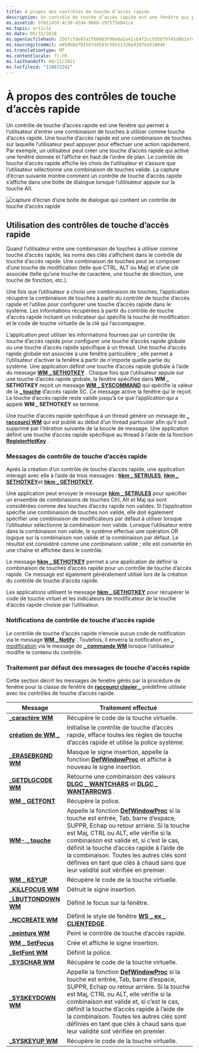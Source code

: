```yaml
---
title: À propos des contrôles de touche d’accès rapide
description: Un contrôle de touche d’accès rapide est une fenêtre qui permet à l’utilisateur d’entrer une combinaison de touches à utiliser comme touche d’accès rapide.
ms.assetid: 5f011459-4c30-45d4-9668-19f575b041ce
ms.topic: article
ms.date: 05/31/2018
ms.openlocfilehash: 256fcfde87a1fb6603f90e8a2a41cb4f2cc9356f9f45d861efdc6836aa5344fc
ms.sourcegitcommit: e858bbe701567d4583c50a11326e42d7ea51804b
ms.translationtype: MT
ms.contentlocale: fr-FR
ms.lasthandoff: 08/11/2021
ms.locfileid: "118672241"
---
```

# <a name="about-hot-key-controls"></a>À propos des contrôles de touche d’accès rapide

Un contrôle de touche d’accès rapide est une fenêtre qui permet à l’utilisateur d’entrer une combinaison de touches à utiliser comme touche d’accès rapide. Une touche d’accès rapide est une combinaison de touches sur laquelle l’utilisateur peut appuyer pour effectuer une action rapidement. Par exemple, un utilisateur peut créer une touche d’accès rapide qui active une fenêtre donnée et l’affiche en haut de l’ordre de plan. Le contrôle de touche d’accès rapide affiche les choix de l’utilisateur et s’assure que l’utilisateur sélectionne une combinaison de touches valide. La capture d’écran suivante montre comment un contrôle de touche d’accès rapide s’affiche dans une boîte de dialogue lorsque l’utilisateur appuie sur la touche Alt.

![capture d’écran d’une boîte de dialogue qui contient un contrôle de touche d’accès rapide](images/hotkey.png)

## <a name="using-hot-key-controls"></a>Utilisation des contrôles de touche d’accès rapide

Quand l’utilisateur entre une combinaison de touches à utiliser comme touche d’accès rapide, les noms des clés s’affichent dans le contrôle de touche d’accès rapide. Une combinaison de touches peut se composer d’une touche de modification (telle que CTRL, ALT ou Maj) et d’une clé associée (telle qu’une touche de caractère, une touche de direction, une touche de fonction, etc.).

Une fois que l’utilisateur a choisi une combinaison de touches, l’application récupère la combinaison de touches à partir du contrôle de touche d’accès rapide et l’utilise pour configurer une touche d’accès rapide dans le système. Les informations récupérées à partir du contrôle de touche d’accès rapide incluent un indicateur qui spécifie la touche de modification et le code de touche virtuelle de la clé qui l’accompagne.

L’application peut utiliser les informations fournies par un contrôle de touche d’accès rapide pour configurer une touche d’accès rapide globale ou une touche d’accès rapide spécifique à un thread. Une touche d’accès rapide globale est associée à une fenêtre particulière ; elle permet à l’utilisateur d’activer la fenêtre à partir de n’importe quelle partie du système. Une application définit une touche d’accès rapide globale à l’aide du message [**WM \_ SETHOTKEY**](/windows/desktop/inputdev/wm-sethotkey) . Chaque fois que l’utilisateur appuie sur une touche d’accès rapide globale, la fenêtre spécifiée dans **WM \_ SETHOTKEY** reçoit un message [**WM \_ SYSCOMMAND**](/windows/desktop/menurc/wm-syscommand) qui spécifie la valeur de la [**\_ touche**](/windows/desktop/inputdev/wm-sethotkey) d’accès rapide SC. Ce message active la fenêtre qui le reçoit. La touche d’accès rapide reste valide jusqu’à ce que l’application qui a appelé **WM \_ SETHOTKEY** se termine.

Une touche d’accès rapide spécifique à un thread génère un message de [**\_ raccourci WM**](/windows/desktop/inputdev/wm-hotkey) qui est publié au début d’un thread particulier afin qu’il soit supprimé par l’itération suivante de la boucle de message. Une application définit une touche d’accès rapide spécifique au thread à l’aide de la fonction [**RegisterHotKey**](/windows/desktop/api/winuser/nf-winuser-registerhotkey) .

### <a name="hot-key-control-messages"></a>Messages de contrôle de touche d’accès rapide

Après la création d’un contrôle de touche d’accès rapide, une application interagit avec elle à l’aide de trois messages : [**hkm \_ SETRULES**](hkm-setrules.md), [**hkm \_ SETHOTKEY**](hkm-sethotkey.md)et [**hkm \_ GETHOTKEY**](hkm-gethotkey.md).

Une application peut envoyer le message [**hkm \_ SETRULES**](hkm-setrules.md) pour spécifier un ensemble de combinaisons de touches Ctrl, Alt et Maj qui sont considérées comme des touches d’accès rapide non valides. Si l’application spécifie une combinaison de touches non valide, elle doit également spécifier une combinaison de modificateurs par défaut à utiliser lorsque l’utilisateur sélectionne la combinaison non valide. Lorsque l’utilisateur entre dans la combinaison non valide, le système effectue une opération OR logique sur la combinaison non valide et la combinaison par défaut. Le résultat est considéré comme une combinaison valide ; elle est convertie en une chaîne et affichée dans le contrôle.

Le message [**hkm \_ SETHOTKEY**](hkm-sethotkey.md) permet à une application de définir la combinaison de touches d’accès rapide pour un contrôle de touche d’accès rapide. Ce message est également généralement utilisé lors de la création du contrôle de touche d’accès rapide.

Les applications utilisent le message [**hkm \_ GETHOTKEY**](hkm-gethotkey.md) pour récupérer le code de touche virtuel et les indicateurs de modificateur de la touche d’accès rapide choisie par l’utilisateur.

### <a name="hot-key-control-notifications"></a>Notifications de contrôle de touche d’accès rapide

Le contrôle de touche d’accès rapide n’envoie aucun code de notification via le message [**WM \_ Notify**](wm-notify.md) . Toutefois, il enverra la notification en [ \_ modification](en-change.md) via le message de [**\_ commande WM**](/windows/desktop/menurc/wm-command) lorsque l’utilisateur modifie le contenu du contrôle.

### <a name="default-hot-key-message-processing"></a>Traitement par défaut des messages de touche d’accès rapide

Cette section décrit les messages de fenêtre gérés par la procédure de fenêtre pour la classe de fenêtre de [**raccourci clavier \_**](common-control-window-classes.md) prédéfinie utilisée avec les contrôles de touche d’accès rapide.

|    Message                                            |    Traitement effectué                               |
|------------------------------------------------|--------------------------------------------------------------|
| [**\_caractère WM**](/windows/desktop/inputdev/wm-char)               | Récupère le code de la touche virtuelle.             |
| [**création de WM \_**](/windows/desktop/winmsg/wm-create)             | Initialise le contrôle de touche d’accès rapide, efface toutes les règles de touche d’accès rapide et utilise la police système.   |
| [**\_ERASEBKGND WM**](/windows/desktop/winmsg/wm-erasebkgnd)     | Masque le signe insertion, appelle la fonction [**DefWindowProc**](/windows/desktop/api/winuser/nf-winuser-defwindowproca) et affiche à nouveau le signe insertion.   |
| [**\_GETDLGCODE WM**](/windows/desktop/dlgbox/wm-getdlgcode)     | Retourne une combinaison des valeurs [**DLGC \_ WANTCHARS**](/windows/desktop/dlgbox/wm-getdlgcode) et [**DLGC \_ WANTARROWS**](/windows/desktop/dlgbox/wm-getdlgcode) .   |
| [**WM \_ GETFONT**](/windows/desktop/winmsg/wm-getfont)           | Récupère la police.                         |
| [**WM- \_ touche**](/windows/desktop/inputdev/wm-keydown)         | Appelle la fonction [**DefWindowProc**](/windows/desktop/api/winuser/nf-winuser-defwindowproca) si la touche est entrée, Tab, barre d’espace, SUPPR, Echap ou retour arrière. Si la touche est Maj, CTRL ou ALT, elle vérifie si la combinaison est valide et, si c’est le cas, définit la touche d’accès rapide à l’aide de la combinaison. Toutes les autres clés sont définies en tant que clés à chaud sans que leur validité soit vérifiée en premier. |
| [**WM \_ KEYUP**](/windows/desktop/inputdev/wm-keyup)             | Récupère le code de la touche virtuelle.             |
| [**\_KILLFOCUS WM**](/windows/desktop/inputdev/wm-killfocus)     | Détruit le signe insertion.                         |
| [**\_LBUTTONDOWN WM**](/windows/desktop/inputdev/wm-lbuttondown) | Définit le focus sur la fenêtre.               |
| [**\_NCCREATE WM**](/windows/desktop/winmsg/wm-nccreate)         | Définit le style de fenêtre [**WS \_ ex \_ CLIENTEDGE**](/windows/desktop/winmsg/extended-window-styles) .        |
| [**\_peinture WM**](/windows/desktop/gdi/wm-paint)                  | Peint le contrôle de touche d’accès rapide.                 |
| [**WM \_ SetFocus**](/windows/desktop/inputdev/wm-setfocus)       | Crée et affiche le signe insertion.                |
| [**\_SetFont WM**](/windows/desktop/winmsg/wm-setfont)           | Définit la police.                              |
| [**\_SYSCHAR WM**](/windows/desktop/menurc/wm-syschar)           | Récupère le code de la touche virtuelle.             |
| [**\_SYSKEYDOWN WM**](/windows/desktop/inputdev/wm-syskeydown)   | Appelle la fonction [**DefWindowProc**](/windows/desktop/api/winuser/nf-winuser-defwindowproca) si la touche est entrée, Tab, barre d’espace, SUPPR, Echap ou retour arrière. Si la touche est Maj, CTRL ou ALT, elle vérifie si la combinaison est valide et, si c’est le cas, définit la touche d’accès rapide à l’aide de la combinaison. Toutes les autres clés sont définies en tant que clés à chaud sans que leur validité soit vérifiée en premier. |
| [**\_SYSKEYUP WM**](/windows/desktop/inputdev/wm-syskeyup)       | Récupère le code de la touche virtuelle.             |
